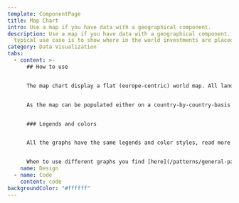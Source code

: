 ```yaml
---
template: ComponentPage
title: Map Chart
intro: Use a map if you have data with a geographical component.
description: Use a map if you have data with a geographical component. The
  typical use case is to show where in the world investments are placed.
category: Data Visualization
tabs:
  - content: >-
      ## How to use


      The map chart display a flat (europe-centric) world map. All land mass is grey by default, and as the map is populated the countries/regions with data associated to them are coloured by the [LFUI map colours](/patterns/general-patterns/graphs-and-when-to-use-them#color).


      As the map can be populated either on a country-by-country-basis or divided into regions, it is important to make sure that the legend corresponds to what is shown on the map.


      ### Legends and colors


      All the graphs have the same legends and color styles, read more [here](/patterns/general-patterns/graphs-and-when-to-use-them#the-different-parts).


      When to use different graphs you find [here](/patterns/general-patterns/graphs-and-when-to-use-them#type-of-graph).
    name: Design
  - name: Code
    content: code
backgroundColor: "#ffffff"
---
```

